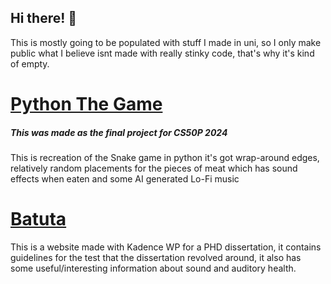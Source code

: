 ## Hi there! 👋

This is mostly going to be populated with stuff I made in uni, so I only make public what I believe isnt made with really stinky code, that's why it's kind of empty.

# [Python The Game](https://github.com/giovanisims/Python-The-Game)

##### This was made as the final project for CS50P 2024

This is recreation of the Snake game in python it's got wrap-around edges, relatively random placements for the pieces of meat which has sound effects when eaten and some AI generated Lo-Fi music 

# [Batuta](https://batuta.pro)

This is a website made with Kadence WP for a PHD dissertation, it contains guidelines for the test that the dissertation revolved around, it also has some useful/interesting information about sound and auditory health.
